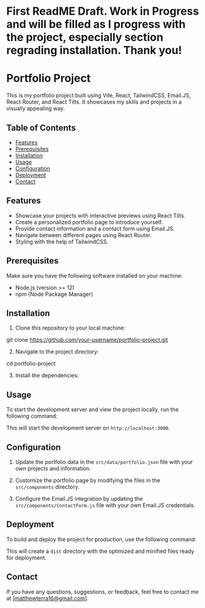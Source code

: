 # First ReadME Draft. Work in Progress and will be filled as I progress with the project, especially section regrading installation. Thank you!

# Portfolio Project

This is my portfolio project built using Vite, React, TailwindCSS, Email.JS, React Router, and React Tilts. It showcases my skills and projects in a visually appealing way.

## Table of Contents
- [Features](#features)
- [Prerequisites](#prerequisites)
- [Installation](#installation)
- [Usage](#usage)
- [Configuration](#configuration)
- [Deployment](#deployment)
- [Contact](#contact)

## Features

- Showcase your projects with interactive previews using React Tilts.
- Create a personalized portfolio page to introduce yourself.
- Provide contact information and a contact form using Email.JS.
- Navigate between different pages using React Router.
- Styling with the help of TailwindCSS.

## Prerequisites

Make sure you have the following software installed on your machine:

- Node.js (version >= 12)
- npm (Node Package Manager)

## Installation

1. Clone this repository to your local machine:

git clone https://github.com/your-username/portfolio-project.git


2. Navigate to the project directory:

cd portfolio-project

3. Install the dependencies:

## Usage

To start the development server and view the project locally, run the following command:


This will start the development server on `http://localhost:3000`.

## Configuration

1. Update the portfolio data in the `src/data/portfolio.json` file with your own projects and information.

2. Customize the portfolio page by modifying the files in the `src/components` directory.

3. Configure the Email.JS integration by updating the `src/components/ContactForm.js` file with your own Email.JS credentials.

## Deployment

To build and deploy the project for production, use the following command:


This will create a `dist` directory with the optimized and minified files ready for deployment.

## Contact

If you have any questions, suggestions, or feedback, feel free to contact me at [matthewterra16@gmail.com].


